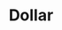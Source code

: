 ---
title: Dollar
slug: dollar
updated-on: '2024-05-30T13:44:31.749Z'
created-on: '2024-05-30T13:41:46.671Z'
published-on: '2024-05-30T13:54:32.469Z'
f_city-state-2:
- cms/city/oakland-ca.md
- cms/city/atwater-ca.md
- cms/city/carson-ca.md
- cms/city/sanford-fl.md
- cms/city/san-bernardino-ca.md
- cms/city/san-pedro-ca.md
- cms/city/menlo-park-ca.md
- cms/city/san-francisco-ca.md
- cms/city/huntington-park-ca.md
- cms/city/missouri-city-tx.md
f_locations:
- cms/payday-loan/dollar-16021.md
- cms/payday-loan/dollar-16022.md
- cms/payday-loan/dollar-16023.md
- cms/payday-loan/dollar-16024.md
- cms/payday-loan/dollar-16025.md
- cms/payday-loan/dollar-16026.md
- cms/payday-loan/dollar-16027.md
- cms/payday-loan/dollar-16028.md
- cms/payday-loan/dollar-16029.md
- cms/payday-loan/dollar-16030.md
f_states:
- cms/state/california.md
- cms/state/florida.md
- cms/state/texas.md
layout: '[company].html'
tags: company
---